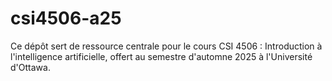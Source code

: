 # csi4506-a25

Ce dépôt sert de ressource centrale pour le cours CSI 4506 : Introduction à l'intelligence artificielle, offert au semestre d'automne 2025 à l'Université d'Ottawa.
